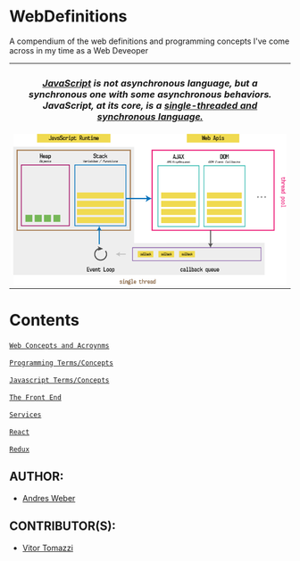 # WebDefinitions
A compendium of the web definitions and programming concepts I've come across in my time as a Web Deveoper

<hr style="page-break-before:always;display:none;">

<table>
  <tbody>
    <tr>
      <td align="center">
        <h3>
          <i>
            <a href=https://medium.com/free-code-camp/the-complete-javascript-handbook-f26b2c71719c>JavaScript</a> is not asynchronous language, but a synchronous one with some asynchronous behaviors. JavaScript, at its core, is a <a href=https://johnresig.com/blog/how-javascript-timers-work>single-threaded and synchronous language.</a>
          </i>
        </h3>
      </td>
    </tr>
    <tr>
      <td align="center" colspan="2">
        <img  src=https://raw.githubusercontent.com/AndresMWeber/WebDefinitions/master/media/1_EventLoop.png>
      </td>
    </tr>
  </tbody>
</table>

<hr style="page-break-before:always;display:none;">

# Contents

[`Web Concepts and Acroynms`](Web_Concepts_And_Acronyms.md)

[`Programming Terms/Concepts`](Programming_Terms_Concepts.md)

[`Javascript Terms/Concepts`](Javascript_Terms_Concepts.md)

[`The Front End`](The_Front_End.md)

[`Services`](Services.md)

[`React`](React.md)

[`Redux`](Redux.md)

## AUTHOR: 
- [Andres Weber](https://github.com/andresmweber)

## CONTRIBUTOR(S): 
- [Vitor Tomazzi](https://github.com/VitorTomazzi)
